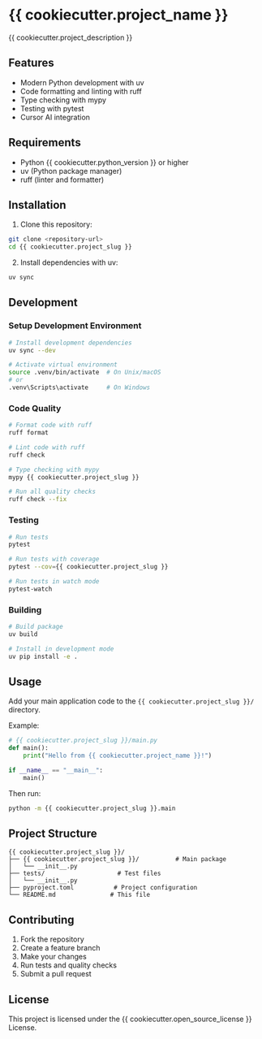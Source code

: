 # {{ cookiecutter.project_name }}

{{ cookiecutter.project_description }}

## Features

- Modern Python development with uv
- Code formatting and linting with ruff
- Type checking with mypy
- Testing with pytest
- Cursor AI integration

## Requirements

- Python {{ cookiecutter.python_version }} or higher
- uv (Python package manager)
- ruff (linter and formatter)

## Installation

1. Clone this repository:
```bash
git clone <repository-url>
cd {{ cookiecutter.project_slug }}
```

2. Install dependencies with uv:
```bash
uv sync
```

## Development

### Setup Development Environment

```bash
# Install development dependencies
uv sync --dev

# Activate virtual environment
source .venv/bin/activate  # On Unix/macOS
# or
.venv\Scripts\activate     # On Windows
```

### Code Quality

```bash
# Format code with ruff
ruff format

# Lint code with ruff
ruff check

# Type checking with mypy
mypy {{ cookiecutter.project_slug }}

# Run all quality checks
ruff check --fix
```

### Testing

```bash
# Run tests
pytest

# Run tests with coverage
pytest --cov={{ cookiecutter.project_slug }}

# Run tests in watch mode
pytest-watch
```

### Building

```bash
# Build package
uv build

# Install in development mode
uv pip install -e .
```

## Usage

Add your main application code to the `{{ cookiecutter.project_slug }}/` directory.

Example:
```python
# {{ cookiecutter.project_slug }}/main.py
def main():
    print("Hello from {{ cookiecutter.project_name }}!")

if __name__ == "__main__":
    main()
```

Then run:
```bash
python -m {{ cookiecutter.project_slug }}.main
```

## Project Structure

```
{{ cookiecutter.project_slug }}/
├── {{ cookiecutter.project_slug }}/          # Main package
│   └── __init__.py
├── tests/                    # Test files
│   └── __init__.py
├── pyproject.toml           # Project configuration
└── README.md               # This file
```

## Contributing

1. Fork the repository
2. Create a feature branch
3. Make your changes
4. Run tests and quality checks
5. Submit a pull request

## License

This project is licensed under the {{ cookiecutter.open_source_license }} License. 